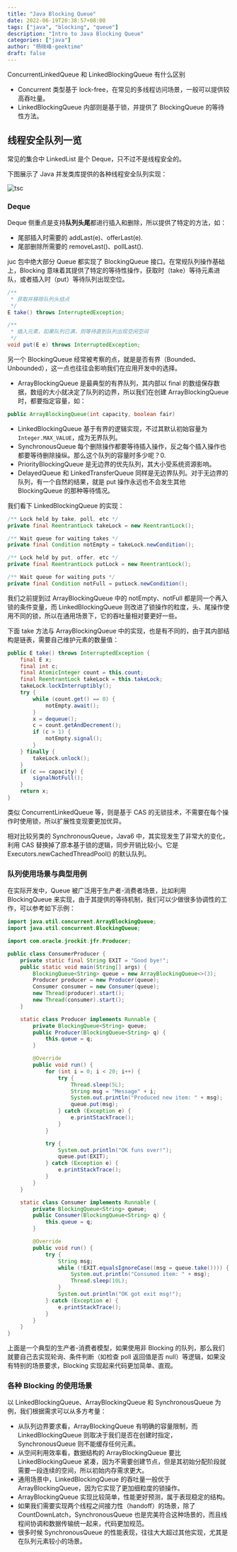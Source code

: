 ```yaml
---
title: "Java Blocking Queue"
date: 2022-06-19T20:38:57+08:00
tags: ["java", "blocking", "queue"]
description: "Intro to Java Blocking Queue"
categories: ["java"]
author: "杨晓峰·geektime"
draft: false
---
```


ConcurrentLinkedQueue 和 LinkedBlockingQueue 有什么区别

+ Concurrent 类型基于 lock-free，在常见的多线程访问场景，一般可以提供较高吞吐量。
+ LinkedBlockingQueue 内部则是基于锁，并提供了 BlockingQueue 的等待性方法。

## 线程安全队列一览

常见的集合中 LinkedList 是个 Deque，只不过不是线程安全的。

下图展示了 Java 并发类库提供的各种线程安全队列实现：

![tsc](/img/thread-safe-collection.webp)

### Deque

Deque 侧重点是支持**队列头尾**都进行插入和删除，所以提供了特定的方法，如：

+ 尾部插入时需要的 addLast(e)、offerLast(e).
+ 尾部删除所需要的 removeLast()、pollLast().

juc 包中绝大部分 Queue 都实现了 BlockingQueue 接口。在常规队列操作基础上，Blocking 意味着其提供了特定的等待性操作，获取时（take）等待元素进队，或者插入时（put）等待队列出现空位。

``` java
/**
 * 获取并移除队列头结点
 */
E take() throws InterruptedException;

/**
 * 插入元素，如果队列已满，则等待直到队列出现空闲空间
 */
void put(E e) throws InterruptedException;
```

另一个 BlockingQueue 经常被考察的点，就是是否有界（Bounded、Unbounded），这一点也往往会影响我们在应用开发中的选择。

+ ArrayBlockingQueue 是最典型的有界队列，其内部以 final 的数组保存数据，数组的大小就决定了队列的边界，所以我们在创建 ArrayBlockingQueue 时，都要指定容量，如：

``` java
public ArrayBlockingQueue(int capacity, boolean fair)
```

+ LinkedBlockingQueue 基于有界的逻辑实现，不过其默认初始容量为 `Integer.MAX_VALUE`，成为无界队列。
+ SynchronousQueue 每个删除操作都要等待插入操作，反之每个插入操作也都要等待删除操纵。那么这个队列的容量时多少呢？0.
+ PriorityBlockingQueue 是无边界的优先队列，其大小受系统资源影响。
+ DelayedQueue 和 LinkedTransferQueue 同样是无边界队列。对于无边界的队列，有一个自然的结果，就是 put 操作永远也不会发生其他 BlockingQueue 的那种等待情况。

我们看下 LinkedBlockingQueue 的实现：

``` java
/** Lock held by take, poll, etc */
private final ReentrantLock takeLock = new ReentrantLock();

/** Wait queue for waiting takes */
private final Condition notEmpty = takeLock.newCondition();

/** Lock held by put, offer, etc */
private final ReentrantLock putLock = new ReentrantLock();

/** Wait queue for waiting puts */
private final Condition notFull = putLock.newCondition();
```

我们之前提到过 ArrayBlockingQueue 中的 notEmpty、notFull 都是同一个再入锁的条件变量，而 LinkedBlockingQueue 则改进了锁操作的粒度，头、尾操作使用不同的锁，所以在通用场景下，它的吞吐量相对要更好一些。

下面 take 方法与 ArrayBlockingQueue 中的实现，也是有不同的，由于其内部结构是链表，需要自己维护元素的数量值：

``` java
public E take() throws InterruptedException {
    final E x;
    final int c;
    final AtomicInteger count = this.count;
    final ReentrantLock takeLock = this.takeLock;
    takeLock.lockInterruptibly();
    try {
        while (count.get() == 0) {
            notEmpty.await();
        }
        x = dequeue();
        c = count.getAndDecrement();
        if (c > 1) {
            notEmpty.signal();
        }
    } finally {
        takeLock.unlock();
    }
    if (c == capacity) {
        signalNotFull();
    }
    return x;
}
```

类似 ConcurrentLinkedQueue 等，则是基于 CAS 的无锁技术，不需要在每个操作时使用锁，所以扩展性变现要更加优异。

相对比较另类的 SynchronousQueue，Java6 中，其实现发生了非常大的变化，利用 CAS 替换掉了原本基于锁的逻辑，同步开销比较小。它是 Executors.newCachedThreadPool() 的默认队列。

### 队列使用场景与典型用例

在实际开发中，Queue 被广泛用于生产者-消费者场景，比如利用 BlockingQueue 来实现，由于其提供的等待机制，我们可以少做很多协调性的工作，可以参考如下示例：

``` java
import java.util.concurrent.ArrayBlockingQueue;
import java.util.concurrent.BlockingQueue;

import com.oracle.jrockit.jfr.Producer;

public class ConsumerProducer {
    private static final String EXIT = "Good bye!";
    public static void main(String[] args) {
        BlockingQueue<String> queue = new ArrayBlockingQueue<>(3);
        Producer producer = new Producer(queue);
        Consumer consumer = new Consumer(queue);
        new Thread(producer).start();
        new Thread(consumer).start();
    }

    static class Producer implements Runnable {
        private BlockingQueue<String> queue;
        public Producer(BlockingQueue<String> q) {
            this.queue = q;
        }

        @Override
        public void run() {
            for (int i = 0; i < 20; i++) {
                try {
                    Thread.sleep(5L);
                    String msg = "Message" + i;
                    System.out.println("Produced new item: " + msg);
                    queue.put(msg);
                } catch (Exception e) {
                    e.printStackTrace();
                }
            }

            try {
                System.out.println("OK funs over!");
                queue.put(EXIT);
            } catch (Exception e) {
                e.printStackTrace();
            }
        }
    }

    static class Consumer implements Runnable {
        private BlockingQueue<String> queue;
        public Consumer(BlockingQueue<String> q) {
            this.queue = q;
        }

        @Override
        public void run() {
            try {
                String msg;
                while (!EXIT.equalsIgnoreCase((msg = queue.take()))) {
                    System.out.println("Consumed item: " + msg);
                    Thread.sleep(10L);
                }
                System.out.println("OK got exit msg!");
            } catch (Exception e) {
                e.printStackTrace();
            }
        }
    }
}
```

上面是一个典型的生产者-消费者模型，如果使用非 Blocking 的队列，那么我们就要自己去实现轮询、条件判断（如检查 poll 返回值是否 null）等逻辑，如果没有特别的场景要求，Blocking 实现起来代码更加简单、直观。

### 各种 Blocking 的使用场景

以 LinkedBlockingQueue、ArrayBlockingQueue 和 SynchronousQueue 为例，我们根据需求可以从多方考量：

+ 从队列边界要求看，ArrayBlockingQueue 有明确的容量限制，而 LinkedBlockingQueue 则取决于我们是否在创建时指定，SynchronousQueue 则不能缓存任何元素。
+ 从空间利用效率看，数据结构的 ArrayBlockingQueue 要比 LinkedBlockingQueue 紧凑，因为不需要创建节点，但是其初始分配阶段就需要一段连续的空间，所以初始内存需求更大。
+ 通用场景中，LinkedBlockingQueue 的吞吐量一般优于 ArrayBlockingQueue，因为它实现了更加细粒度的锁操作。
+ ArrayBlockingQueue 实现比较简单，性能更好预测，属于表现稳定的结构。
+ 如果我们需要实现两个线程之间接力性（handoff）的场景，除了 CountDownLatch，SynchronousQueue 也是完美符合这种场景的，而且线程间协调和数据传输统一起来，代码更加规范。
+ 很多时候 SynchronousQueue 的性能表现，往往大大超过其他实现，尤其是在队列元素较小的场景。
